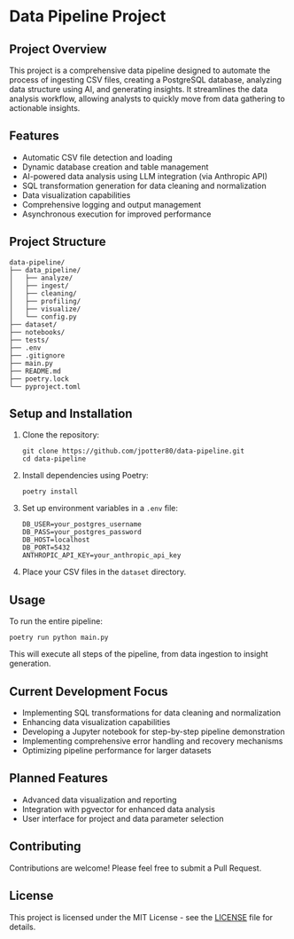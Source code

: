# Data Pipeline Project

## Project Overview

This project is a comprehensive data pipeline designed to automate the process of ingesting CSV files, creating a PostgreSQL database, analyzing data structure using AI, and generating insights. It streamlines the data analysis workflow, allowing analysts to quickly move from data gathering to actionable insights.


## Features

- Automatic CSV file detection and loading
- Dynamic database creation and table management
- AI-powered data analysis using LLM integration (via Anthropic API)
- SQL transformation generation for data cleaning and normalization
- Data visualization capabilities
- Comprehensive logging and output management
- Asynchronous execution for improved performance

## Project Structure

```
data-pipeline/
├── data_pipeline/
│   ├── analyze/
│   ├── ingest/
│   ├── cleaning/
│   ├── profiling/
│   ├── visualize/
│   └── config.py
├── dataset/
├── notebooks/
├── tests/
├── .env
├── .gitignore
├── main.py
├── README.md
├── poetry.lock
└── pyproject.toml
```

## Setup and Installation

1. Clone the repository:
   ```
   git clone https://github.com/jpotter80/data-pipeline.git
   cd data-pipeline
   ```

2. Install dependencies using Poetry:
   ```
   poetry install
   ```

3. Set up environment variables in a `.env` file:
   ```
   DB_USER=your_postgres_username
   DB_PASS=your_postgres_password
   DB_HOST=localhost
   DB_PORT=5432
   ANTHROPIC_API_KEY=your_anthropic_api_key
   ```

4. Place your CSV files in the `dataset` directory.

## Usage

To run the entire pipeline:

```
poetry run python main.py
```

This will execute all steps of the pipeline, from data ingestion to insight generation.

## Current Development Focus

- Implementing SQL transformations for data cleaning and normalization
- Enhancing data visualization capabilities
- Developing a Jupyter notebook for step-by-step pipeline demonstration
- Implementing comprehensive error handling and recovery mechanisms
- Optimizing pipeline performance for larger datasets

## Planned Features

- Advanced data visualization and reporting
- Integration with pgvector for enhanced data analysis
- User interface for project and data parameter selection

## Contributing

Contributions are welcome! Please feel free to submit a Pull Request.

## License

This project is licensed under the MIT License - see the [LICENSE](LICENSE) file for details.